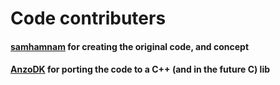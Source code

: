 # Code contributers
#### [samhamnam](https://github.com/samhamnam) for creating the original code, and concept
#### [AnzoDK](https://github.com/AnzoDK) for porting the code to a C++ (and in the future C) lib
